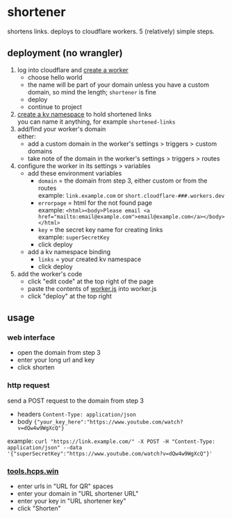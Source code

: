 # shortener
shortens links. deploys to cloudflare workers. 5 (relatively) simple steps.

## deployment (no wrangler)
1. log into cloudflare and [create a worker](https://dash.cloudflare.com/?to=/:account/workers-and-pages/create)
    - choose hello world
    - the name will be part of your domain unless you have a custom domain, so mind the length; `shortener` is fine
    - deploy
    - continue to project
1. [create a kv namespace](https://dash.cloudflare.com/?to=/:account/workers/kv/namespaces) to hold shortened links  
    you can name it anything, for example `shortened-links`
3. add/find your worker's domain  
    either:
    - add a custom domain in the worker's settings > triggers > custom domains
    - take note of the domain in the worker's settings > triggers > routes
4. configure the worker in its settings > variables
    - add these environment variables
        - `domain` = the domain from step 3, either custom or from the routes  
            example: `link.example.com` or `short.cloudflare-###.workers.dev`
        - `errorpage` = html for the not found page  
            example: `<html><body>Please email <a href="mailto:email@example.com">email@example.com</a></body></html>`
        - `key` = the secret key name for creating links  
            example: `superSecretKey`
        - click deploy
    - add a kv namespace binding
        - `links` = your created kv namespace
        - click deploy
5. add the worker's code
    - click "edit code" at the top right of the page
    - paste the contents of [worker.js](https://github.com/AidanRB/shortener/blob/main/worker.js) into worker.js
    - click "deploy" at the top right

## usage

### web interface
- open the domain from step 3
- enter your long url and key
- click shorten

### http request
send a POST request to the domain from step 3
- headers `Content-Type: application/json`
- body `{"your_key_here":"https://www.youtube.com/watch?v=dQw4w9WgXcQ"}`

example: `curl "https://link.example.com/" -X POST -H "Content-Type: application/json" --data '{"superSecretKey":"https://www.youtube.com/watch?v=dQw4w9WgXcQ"}'`

### [tools.hcps.win](https://tools.hcps.win/qrlabels)
- enter urls in "URL for QR" spaces
- enter your domain in "URL shortener URL"
- enter your key in "URL shortener key"
- click "Shorten"
